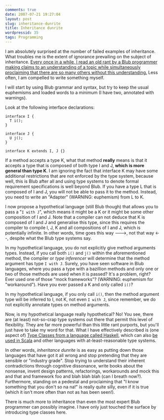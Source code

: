 ```yaml
---
comments: true
date: 2007-07-21 19:27:04
layout: post
slug: inheritance-dunrite
title: Inheritance dunrite
wordpressid: 35
tags: Programming
---
```


I am absolutely surprised at the number of failed examples of inheritance. What troubles me is the extent of ignorance prevailing on the subject of inheritance. [Every once in a while, I read an old rant by a Blub programmer making claims to an understanding of a topic while simultaneously proclaiming that there are so many others without this understanding.](http://www.manageability.org/blog/stuff/inheritance_revisited/) Less often, I am compelled to write something myself.

I will start by using Blub grammar and syntax, but try to keep the usual euphemisms and loaded words to a minimum (I have two, annotated with warnings).

Look at the following interface declarations:

    
~~~{.Java}
interface I {
  T i();
}

interface J {
  U j();
}

interface K extends I, J {}
~~~



If a method accepts a type K, what that method **really** means is that it accepts a type that is composed of both type I and J, **which is more general than type K**. I am ignoring the fact that interface K may have some additional restrictions that are not enforced by the type system, because well, this is Blub after all and using type systems to denote formal requirement specifications is well beyond Blub. If you have a type L that is composed of I and J, you will not be able to pass it to the method. Instead, you need to write an "Adapter" (WARNING: euphemism) from L to K.

I now propose a hypothetical language (still Blub though) that allows you to pass a "`I with J`", which means it might be a K or it might be some other composition of I and J. Note that a compiler can not deduce that K is composed of I and J and generalise this type, since this requires the compiler to compile I, J, K and all compositions of I and J, which is potentially infinite. In other words, time goes this way --->, not that way <--, despite what the Blub type systems say.

In my hypothetical language, you do not explicitly give method arguments types. Instead, if you call both `i()` and `j()` within the aforementioned method, the compiler or _type inferencer_ will determine that the method argument has type `I with J`. Surely, you have seen software in Blub languages, where you pass a type with a bazillion methods and only one or two of those methods are used when it is passed? It's a problem, right? Ever used one of those "mock frameworks"? (WARNING: euphemism for "workaround"). Have you ever passed a K and only called `i()`?

In my hypothetical language, if you only call `i()`, then the method argument type will be inferred to I, not K, not even `I with J`, since remember, we do not explicitly annotate types on method arguments.

Now, is my hypothetical language really hypothetical? No! You see, there are (at least) not-so-crap type systems out there that permit this level of flexibility. They are far more powerful than this little rant purports, but you'll just have to take my word for that. What I have effectively described is (one aspect of) [Type Classes from a language called Haskell](http://en.wikibooks.org/wiki/Haskell/YAHT/Type_basics), which can also [be used in Scala](http://blog.tmorris.net/the-power-of-type-classes-with-scala-implicit-defs/) and other languages with at-least-reasonable type systems.

In other words, _inheritance dunrite_ is as easy as putting down those languages that have got it all wrong and stop pretending that they are sensible or "industry grade". Stop trying to understand their inherent contradictions through cognitive dissonance, write books about the nonsense, invent design patterns, refactorings, workarounds and mock this and that and framework foo and blah blah blah (can I breath now?). Furthermore, standing on a pedestal and proclaiming that "I know something that you don't so na na!" is really quite silly, even if it is true (which it isn't more often than not as has been seen!).

There is much more to inheritance than even the most expert Blub programmer can possibly imagine. I have only just touched the surface by introducing type classes here.
